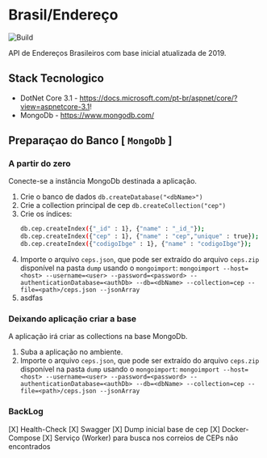 # Brasil/Endereço

![Build](https://github.com/rodriguesrm/openbr-endereco/workflows/.RSoft%20CI/badge.svg?branch=master)

API de Endereços Brasileiros com base inicial atualizada de 2019.

## Stack Tecnologico

* DotNet Core 3.1 - https://docs.microsoft.com/pt-br/aspnet/core/?view=aspnetcore-3.1!
* MongoDb - https://www.mongodb.com/

## Preparaçao do Banco [ `MongoDb` ]

### A partir do zero

Conecte-se a instância MongoDb destinada a aplicação.

1. Crie o banco de dados
    `db.createDatabase("<dbName>")`
2. Crie a collection principal de cep
    `db.createCollection("cep")`
3. Crie os índices:
    ```sh
    db.cep.createIndex({"_id" : 1}, {"name" : "_id_"});
    db.cep.createIndex({"cep" : 1}, {"name" : "cep","unique" : true});
    db.cep.createIndex({"codigoIbge" : 1}, {"name" : "codigoIbge"});
    ```
4. Importe o arquivo `ceps.json`, que pode ser extraído do arquivo `ceps.zip` disponível na pasta `dump` usando o `mongoimport`:
    `mongoimport --host=<host> --username=<user> --password=<password> --authenticationDatabase=<authDb> --db=<dbName> --collection=cep --file=<path>/ceps.json --jsonArray`
5. asdfas

### Deixando aplicação criar a base

A aplicação irá criar as collections na base MongoDb.

1. Suba a aplicação no ambiente.
2. Importe o arquivo `ceps.json`, que pode ser extraído do arquivo `ceps.zip` disponível na pasta `dump` usando o `mongoimport`:
    `mongoimport --host=<host> --username=<user> --password=<password> --authenticationDatabase=<authDb> --db=<dbName> --collection=cep --file=<path>/ceps.json --jsonArray`

### BackLog

  [X] Health-Check 
  [X] Swagger
  [X] Dump inicial base de cep
  [X] Docker-Compose
  [X] Serviço (Worker) para busca nos correios de CEPs não encontrados